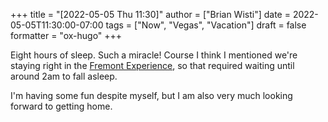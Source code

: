 +++
title = "[2022-05-05 Thu 11:30]"
author = ["Brian Wisti"]
date = 2022-05-05T11:30:00-07:00
tags = ["Now", "Vegas", "Vacation"]
draft = false
formatter = "ox-hugo"
+++

Eight hours of sleep. Such a miracle! Course I think I mentioned we're staying right in the [Fremont Experience](https://vegasexperience.com), so that required waiting until around 2am to fall asleep.

I'm having some fun despite myself, but I am also very much looking forward to getting home.